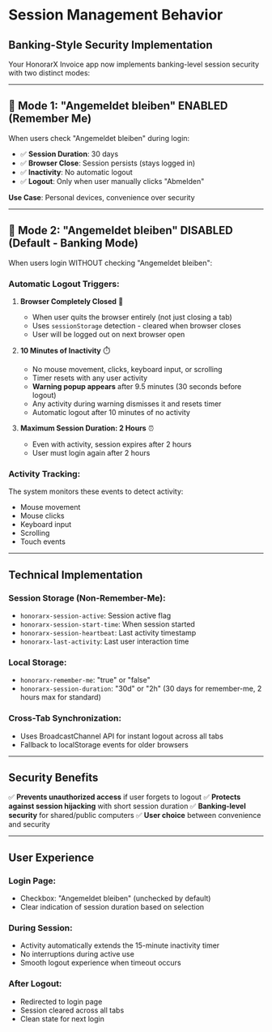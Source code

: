 # Session Management Behavior

## Banking-Style Security Implementation

Your HonorarX Invoice app now implements banking-level session security with two distinct modes:

---

## 🔐 Mode 1: **"Angemeldet bleiben" ENABLED** (Remember Me)

When users check "Angemeldet bleiben" during login:

- ✅ **Session Duration**: 30 days
- ✅ **Browser Close**: Session persists (stays logged in)
- ✅ **Inactivity**: No automatic logout
- ✅ **Logout**: Only when user manually clicks "Abmelden"

**Use Case**: Personal devices, convenience over security

---

## 🏦 Mode 2: **"Angemeldet bleiben" DISABLED** (Default - Banking Mode)

When users login WITHOUT checking "Angemeldet bleiben":

### Automatic Logout Triggers:

1. **Browser Completely Closed** 🚪
   - When user quits the browser entirely (not just closing a tab)
   - Uses `sessionStorage` detection - cleared when browser closes
   - User will be logged out on next browser open

2. **10 Minutes of Inactivity** ⏱️
   - No mouse movement, clicks, keyboard input, or scrolling
   - Timer resets with any user activity
   - **Warning popup appears** after 9.5 minutes (30 seconds before logout)
   - Any activity during warning dismisses it and resets timer
   - Automatic logout after 10 minutes of no activity

3. **Maximum Session Duration: 2 Hours** ⏰
   - Even with activity, session expires after 2 hours
   - User must login again after 2 hours

### Activity Tracking:
The system monitors these events to detect activity:
- Mouse movement
- Mouse clicks
- Keyboard input
- Scrolling
- Touch events

---

## Technical Implementation

### Session Storage (Non-Remember-Me):
- `honorarx-session-active`: Session active flag
- `honorarx-session-start-time`: When session started
- `honorarx-session-heartbeat`: Last activity timestamp
- `honorarx-last-activity`: Last user interaction time

### Local Storage:
- `honorarx-remember-me`: "true" or "false"
- `honorarx-session-duration`: "30d" or "2h" (30 days for remember-me, 2 hours max for standard)

### Cross-Tab Synchronization:
- Uses BroadcastChannel API for instant logout across all tabs
- Fallback to localStorage events for older browsers

---

## Security Benefits

✅ **Prevents unauthorized access** if user forgets to logout
✅ **Protects against session hijacking** with short session duration
✅ **Banking-level security** for shared/public computers
✅ **User choice** between convenience and security

---

## User Experience

### Login Page:
- Checkbox: "Angemeldet bleiben" (unchecked by default)
- Clear indication of session duration based on selection

### During Session:
- Activity automatically extends the 15-minute inactivity timer
- No interruptions during active use
- Smooth logout experience when timeout occurs

### After Logout:
- Redirected to login page
- Session cleared across all tabs
- Clean state for next login
